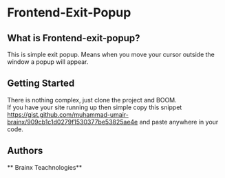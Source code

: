# Frontend-Exit-Popup

## What is Frontend-exit-popup?

This is simple exit popup. Means when you move your cursor outside the window a popup will appear. 

## Getting Started

There is nothing complex, just clone the project and BOOM.  <br />
If you have your site running up then simple copy this snippet https://gist.github.com/muhammad-umair-brainx/909cb1c1d0279f1530377be53825ae4e  and paste anywhere in your code.




## Authors

 ** Brainx Teachnologies** 


